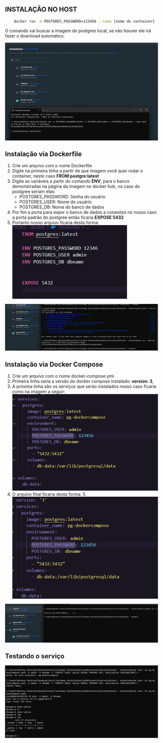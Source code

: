 ## INSTALAÇÃO NO HOST
```bash 
    docker run -e POSTGRES_PASSWORD=123456 --name {nome do container} -p 5432:5432 -d postgres
```
O comando vai buscar a imagem do postgres local, se não houver ele irá fazer o download automático.

![Rodando o container pelo comando](docker-run.png)

## Instalação via Dockerfile
1. Crie um arquivo com o nome Dockerfile
2. Digite na primeira linha a partir de que imagem você quer rodar o container, neste caso **FROM postgre:latest**
3. Digite as variáveis a partir do comando **ENV**, para o banco demonstradas na página da imagem no docker hub, no caso do postgree seriam elas:
    * POSTGRES_PASSWORD: Senha do usuário
    * POSTGRES_USER: Nome do usuário
    * POSTGRES_DB: Nome do banco de dados
4. Por fim a porta para expor o banco de dados a conexões no nosso caso a porta padrão do postgree então ficaria **EXPOSE 5432**
5. Portanto nosso arquivo ficaria desta forma: 
![dockerfile image](Dockerfile.png)

![Rodando o container com Dockerfile](dockerfile-run.png)

## Instalação via Docker Compose
1. Crie um arquivo com o nome docker-compose.yml
2. Primeira linha seria a versão do docker compose instalado: **version: 3**,
3. A próxima linha são os serviços que serão instalados nosso caso ficaria como na imagem a seguir:
![Serviços](services.png)
4. O arquivo final ficaria desta forma:
5.![Arquivo docker-compose.yml final](docker-compose.png)

![Rodando o container com docker-compose](docker-compose-run.png)


## Testando o serviço

![Testando o serviço](testandoServico.png)
